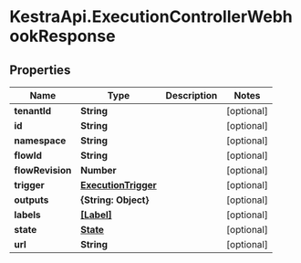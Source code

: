 # KestraApi.ExecutionControllerWebhookResponse

## Properties

Name | Type | Description | Notes
------------ | ------------- | ------------- | -------------
**tenantId** | **String** |  | [optional] 
**id** | **String** |  | [optional] 
**namespace** | **String** |  | [optional] 
**flowId** | **String** |  | [optional] 
**flowRevision** | **Number** |  | [optional] 
**trigger** | [**ExecutionTrigger**](ExecutionTrigger.md) |  | [optional] 
**outputs** | **{String: Object}** |  | [optional] 
**labels** | [**[Label]**](Label.md) |  | [optional] 
**state** | [**State**](State.md) |  | [optional] 
**url** | **String** |  | [optional] 


